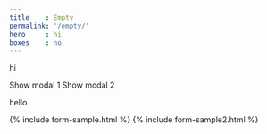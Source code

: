 ```yaml
---
title    : Empty
permalink: '/empty/'
hero     : hi
boxes    : no
---
```

hi

<label for="modal_1" class="button">Show modal 1</label>
<label for="modal_2" class="button">Show modal 2</label>

hello

{% include form-sample.html %}
{% include form-sample2.html %}
